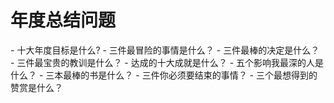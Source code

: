 # 年度总结问题

- 十大年度目标是什么?
- 三件最冒险的事情是什么？
- 三件最棒的决定是什么？
- 三件最宝贵的教训是什么？
- 达成的十大成就是什么？
- 五个影响我最深的人是什么？
- 三本最棒的书是什么？
- 三件你必须要结束的事情？
- 三个最想得到的赞赏是什么？
